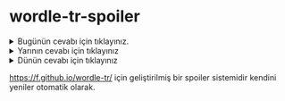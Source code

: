# wordle-tr-spoiler

<details>
  <summary>Bugünün cevabı için tıklayınız.</summary>
  <br>
    <b> ekler </b>
</details>

<details>
  <summary>Yarının cevabı için tıklayınız</summary>
  <br>
   <b> plaza </b>
</details>

<details>
  <summary>Dünün cevabı için tıklayınız </summary>
  <br>
  <b> tanıt </b>
</details>

https://f.github.io/wordle-tr/ için geliştirilmiş bir spoiler sistemidir kendini yeniler otomatik olarak.


